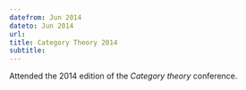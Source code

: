 ```yaml
---
datefrom: Jun 2014
dateto: Jun 2014
url: 
title: Category Theory 2014
subtitle:
---
```


Attended the 2014 edition of the _Category theory_ conference.
